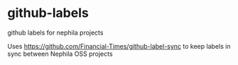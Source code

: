 # github-labels
github labels for nephila projects

Uses https://github.com/Financial-Times/github-label-sync to keep
labels in sync between Nephila OSS projects
